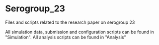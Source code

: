 # Serogroup_23
Files and scripts related to the research paper on serogroup 23

All simulation data, submission and configuration scripts can be found in "Simulation".
All analysis scripts can be found in "Analysis"
